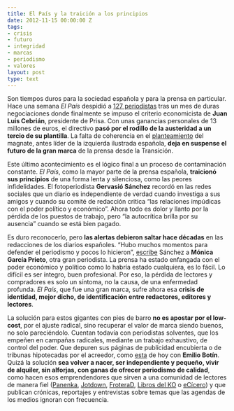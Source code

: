 ```yaml
---
title: El País y la traición a los principios
date: 2012-11-15 00:00:00 Z
tags:
- crisis
- futuro
- integridad
- marcas
- periodismo
- valores
layout: post
type: text
---
```


Son tiempos duros para la sociedad española y para la prensa en particular. Hace una semana _El País_ despidió a [127 periodistas](http://233grados.lainformacion.com/blog/2012/11/la-lista-completa-de-periodistas-despedidos-por-el-pa%C3%ADs.html "La lista completa en 233") tras un mes de duras negociaciones donde finalmente se impuso el criterio economicista de **Juan Luis Cebrián**, presidente de Prisa. Con unas ganancias personales de 13 millones de euros, el directivo **pasó por el rodillo de la austeridad a un tercio de su plantilla**. La falta de coherencia en el [planteamiento](http://bit.ly/REXlY1 "Análisis de Toni Piqué") del magnate, antes líder de la izquierda ilustrada española, **deja en suspense el futuro de la gran marca** de la prensa desde la Transición. 

Este último acontecimiento es el lógico final a un proceso de contaminación constante. _El País_, como la mayor parte de la prensa española, **traicionó sus principios** de una forma lenta y silenciosa, como las peores infidelidades. El fotoperiodista **Gervasió Sánchez** recordó en las redes sociales que un diario es independiente de verdad cuando investiga a sus amigos y cuando su comité de redacción critica &#8220;las relaciones impúdicas con el poder político y económico&#8221;. Ahora todo es dolor y llanto por la pérdida de los puestos de trabajo, pero &#8220;la autocrítica brilla por su ausencia&#8221; cuando se está bien pagado.

Es duro reconocerlo, pero **las alertas debieron saltar hace décadas** en las redacciones de los diarios españoles. “Hubo muchos momentos para defender el periodismo y pocos lo hicieron”, [escribe](http://minutario.tumblr.com/post/35637104085/hubo-muchos-momentos-para-defender-el-periodismo-y "Carta a Mónica García Prieto") Sánchez a **Mónica García Prieto**, otra gran periodista. La prensa ha estado enfangada con el poder económico y político como lo habría estado cualquiera, es lo fácil. Lo difícil es ser íntegro, buen profesional. Por eso, la pérdida de lectores y compradores es solo un síntoma, no la causa, de una enfermedad profunda. _El País_, que fue una gran marca, sufre ahora esa **crisis de identidad, mejor dicho, de identificación entre redactores, editores y lectores**. 

La solución para estos gigantes con pies de barro **no es apostar por el low-cost**, por el ajuste radical, sino recuperar el valor de marca siendo buenos, no solo pareciéndolo. Cuentan todavía con periodistas solventes, que los empeñen en campañas radicales, mediante un trabajo exhaustivo, de control del poder. Que depuren sus páginas de publicidad encubierta o de tribunas hipotecadas por el acreedor, como [esta](http://elpais.com/elpais/2012/11/14/opinion/1352915390_877426.html "No hay Plan B") de hoy con **Emilio Botín**. Quizá la solución **sea volver a nacer, ser independiente y pequeño, vivir de alquiler, sin alforjas, con ganas de ofrecer periodismo de calidad**, como hacen esos emprendendores que sirven a una comunidad de lectores de manera fiel ([Panenka](http://www.panenka.org/ "Panenka"), [Jotdown](http://www.jotdown.es/ "JotDown"), [FroteraD](http://www.fronterad.com/ "FronteraD"), [Libros del KO](http://librosdelko.com/ "Editorial de narrativa periodística") o [eCícero](http://www.ecicero.es/ "eCicero")) y que publican crónicas, reportajes y entrevistas sobre temas que las agendas de los medios ignoran con frecuencia. 